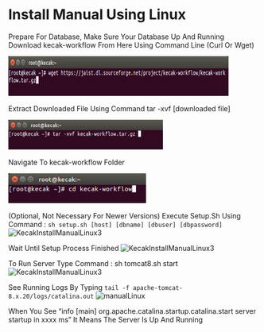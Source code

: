 
# Install Manual Using Linux

Prepare For Database, Make Sure Your Database Up And Running
Download kecak-workflow From Here Using Command Line (Curl Or Wget)

<img src="https://raw.githubusercontent.com/kinnara-digital-studio/kecak-workflow/master/docs/assets/KecakInstallManualLinux1.png" height="80" alt="KecakInstallManualLinux1" />

Extract Downloaded File Using Command tar -xvf [downloaded file]

<img src="https://raw.githubusercontent.com/kinnara-digital-studio/kecak-workflow/master/docs/assets/KecakInstallManualLinux2.png" height="60" alt="KecakInstallManualLinux2" />

Navigate To kecak-workflow Folder

<img src="https://raw.githubusercontent.com/kinnara-digital-studio/kecak-workflow/master/docs/assets/KecakInstallManualLinux3.png" height="60" alt="KecakInstallManualLinux3" />


(Optional, Not Necessary For Newer Versions) Execute Setup.Sh Using Command :
``` sh setup.sh [host] [dbname] [dbuser] [dbpassword] ```
<img src="https://raw.githubusercontent.com/kinnara-digital-studio/kecak-workflow/master/docs/assets/KecakInstallManualLinux4.png" height="60" alt="KecakInstallManualLinux3" />


Wait Until Setup Process Finished
<img src="https://raw.githubusercontent.com/kinnara-digital-studio/kecak-workflow/master/docs/assets/KecakInstallManualLinux5.png" alt="KecakInstallManualLinux3" />


To Run Server Type Command : sh tomcat8.sh start
<img src="https://raw.githubusercontent.com/kinnara-digital-studio/kecak-workflow/master/docs/assets/KecakInstallManualLinux6.png" height="60" alt="KecakInstallManualLinux3" />


See Running Logs By Typing ``` tail -f apache-tomcat-8.x.20/logs/catalina.out ```
<img src="https://raw.githubusercontent.com/kinnara-digital-studio/kecak-workflow/master/docs/assets/manualLinux.png" alt="manualLinux" />

When You See “info [main] org.apache.catalina.startup.catalina.start server startup in xxxx ms” It Means The Server Is Up And Running



